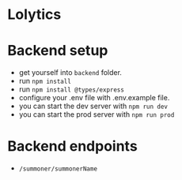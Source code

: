 # Lolytics

# Backend setup
- get yourself into `backend` folder.
- run `npm install`
- run `npm install @types/express`
- configure your .env file with .env.example file.
- you can start the dev server with `npm run dev`
- you can start the prod server with `npm run prod`

# Backend endpoints
- `/summoner/summonerName`
